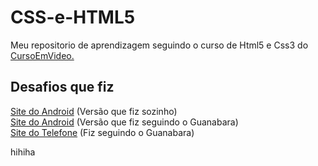 <h1> CSS-e-HTML5 </h1> 

Meu repositorio de aprendizagem seguindo o curso de Html5 e Css3 do <a href="https://www.cursoemvideo.com">CursoEmVideo.</a>

 <h2>Desafios que fiz</h2>

[Site do Android](https://imthemikaell.github.io/CSS-e-HTML/Módulo%202/Desafios/Desafio010/index.html) (Versão que fiz sozinho)
<br>
[Site do Android](https://imthemikaell.github.io/CSS-e-HTML/Módulo%202/Desafios/Desafio010%20(Versao%20Resolvida)/android.html) (Versão que fiz seguindo o Guanabara)
<br>
[Site do Telefone](https://imthemikaell.github.io/CSS-e-HTML/Módulo%204/Desafios/d013/index.html) (Fiz seguindo o Guanabara)

hihiha